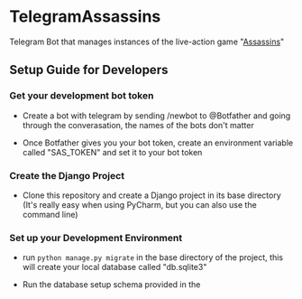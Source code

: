 # TelegramAssassins
Telegram Bot that manages instances of the live-action game "[Assassins](https://en.wikipedia.org/wiki/Assassin_(game))"

## Setup Guide for Developers
### Get your development bot token
- Create a bot with telegram by sending /newbot to @Botfather 
  and going through the converasation, the names of the bots don't matter

- Once Botfather gives you your bot token, create an environment variable 
  called "SAS_TOKEN" and set it to your bot token

### Create the Django Project
- Clone this repository and create a Django project in its base directory 
  (It's really easy when using PyCharm, but you can also use the command line)

### Set up your Development Environment
- run `python manage.py migrate` in the base directory of the project, this
  will create your local database called "db.sqlite3"
  
- Run the database setup schema provided in the 